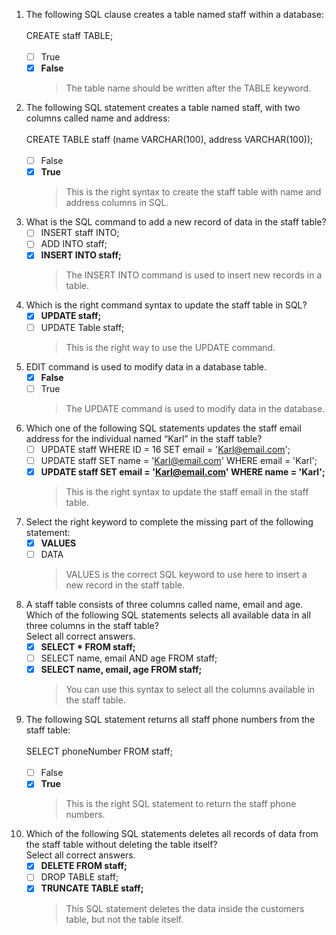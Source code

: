 1. The following SQL clause creates a table named staff within a database:<br/><br/>CREATE staff TABLE;<br/><br/>
    - [ ] True
    - [x] **False**
        > The table name should be written after the TABLE keyword.

2. The following SQL statement creates a table named staff, with two columns called name and address:<br/><br/>CREATE TABLE staff (name VARCHAR(100), address VARCHAR(100));<br/><br/>
    - [ ] False
    - [x] **True**
        > This is the right syntax to create the staff table with name and address columns in SQL.

3. What is the SQL command to add a new record of data in the staff table?
    - [ ] INSERT staff INTO;
    - [ ] ADD INTO staff;
    - [x] **INSERT INTO staff;**
        > The INSERT INTO command is used to insert new records in a table.

4. Which is the right command syntax to update the staff table in SQL?
    - [x] **UPDATE staff;**
    - [ ] UPDATE Table staff;
        > This is the right way to use the UPDATE command.

5. EDIT command is used to modify data in a database table.
    - [x] **False**
    - [ ] True
        > The UPDATE command is used to modify data in the database.

6. Which one of the following SQL statements updates the staff email address for the individual named “Karl” in the staff table?
    - [ ] UPDATE staff WHERE ID = 16 SET email = 'Karl@email.com';
    - [ ] UPDATE staff SET name = 'Karl@email.com' WHERE email = 'Karl';
    - [x] **UPDATE staff SET email = 'Karl@email.com' WHERE name = 'Karl';**
        > This is the right syntax to update the staff email in the staff table.

7. Select the right keyword to complete the missing part of the following statement:
    - [x] **VALUES**
    - [ ] DATA
        > VALUES is the correct SQL keyword to use here to insert a new record in the staff table.

8. A staff table consists of three columns called name, email and age. Which of the following SQL statements selects all available data in all three columns in the staff table?<br/>Select all correct answers.
    - [x] **SELECT * FROM staff;**
    - [ ] SELECT name, email AND age FROM staff;
    - [x] **SELECT name, email, age FROM staff;**
        > You can use this syntax to select all the columns available in the staff table.

9. The following SQL statement returns all staff phone numbers from the staff table:<br/><br/>SELECT phoneNumber FROM staff;<br/><br/>
    - [ ] False
    - [x] **True**
        > This is the right SQL statement to return the staff phone numbers.

10. Which of the following SQL statements deletes all records of data from the staff table without deleting the table itself?<br/>Select all correct answers.
    - [x] **DELETE FROM staff;**
    - [ ] DROP TABLE staff;
    - [x] **TRUNCATE TABLE staff;**
        > This SQL statement deletes the data inside the customers table, but not the table itself.
